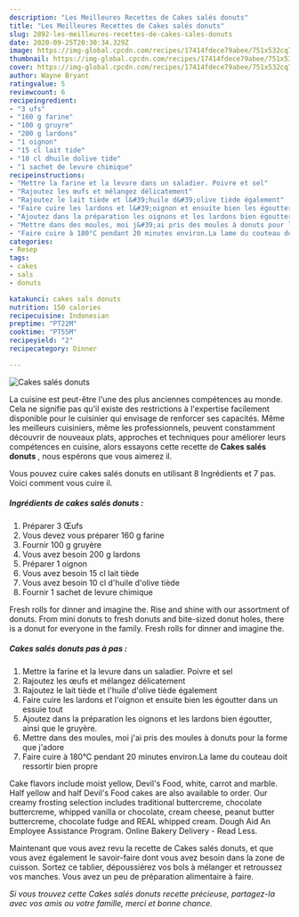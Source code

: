 ```yaml
---
description: "Les Meilleures Recettes de Cakes salés donuts"
title: "Les Meilleures Recettes de Cakes salés donuts"
slug: 2892-les-meilleures-recettes-de-cakes-sales-donuts
date: 2020-09-25T20:30:34.329Z
image: https://img-global.cpcdn.com/recipes/17414fdece79abee/751x532cq70/cakes-sales-donuts-photo-principale-de-la-recette.jpg
thumbnail: https://img-global.cpcdn.com/recipes/17414fdece79abee/751x532cq70/cakes-sales-donuts-photo-principale-de-la-recette.jpg
cover: https://img-global.cpcdn.com/recipes/17414fdece79abee/751x532cq70/cakes-sales-donuts-photo-principale-de-la-recette.jpg
author: Wayne Bryant
ratingvalue: 5
reviewcount: 6
recipeingredient:
- "3 ufs"
- "160 g farine"
- "100 g gruyre"
- "200 g lardons"
- "1 oignon"
- "15 cl lait tide"
- "10 cl dhuile dolive tide"
- "1 sachet de levure chimique"
recipeinstructions:
- "Mettre la farine et la levure dans un saladier. Poivre et sel"
- "Rajoutez les œufs et mélangez délicatement"
- "Rajoutez le lait tiède et l&#39;huile d&#39;olive tiède également"
- "Faire cuire les lardons et l&#39;oignon et ensuite bien les égoutter dans un essuie tout"
- "Ajoutez dans la préparation les oignons et les lardons bien égoutter, ainsi que le gruyère."
- "Mettre dans des moules, moi j&#39;ai pris des moules à donuts pour la forme que j&#39;adore"
- "Faire cuire à 180°C pendant 20 minutes environ.La lame du couteau doit ressortir bien propre"
categories:
- Resep
tags:
- cakes
- sals
- donuts

katakunci: cakes sals donuts 
nutrition: 150 calories
recipecuisine: Indonesian
preptime: "PT22M"
cooktime: "PT55M"
recipeyield: "2"
recipecategory: Dinner

---
```



![Cakes salés donuts](https://img-global.cpcdn.com/recipes/17414fdece79abee/751x532cq70/cakes-sales-donuts-photo-principale-de-la-recette.jpg)

La cuisine est peut-être l'une des plus anciennes compétences au monde. Cela ne signifie pas qu'il existe des restrictions à l'expertise facilement disponible pour le cuisinier qui envisage de renforcer ses capacités. Même les meilleurs cuisiniers, même les professionnels, peuvent constamment découvrir de nouveaux plats, approches et techniques pour améliorer leurs compétences en cuisine, alors essayons cette recette de <strong> Cakes salés donuts </strong>, nous espérons que vous aimerez il.

<!--inarticleads1-->

Vous pouvez cuire cakes salés donuts en utilisant 8 Ingrédients et 7 pas. Voici comment vous cuire il.

##### Ingrédients de cakes salés donuts :

1. Préparer 3 Œufs
1. Vous devez vous préparer 160 g farine
1. Fournir 100 g gruyère
1. Vous avez besoin 200 g lardons
1. Préparer 1 oignon
1. Vous avez besoin 15 cl lait tiède
1. Vous avez besoin 10 cl d&#39;huile d&#39;olive tiède
1. Fournir 1 sachet de levure chimique


Fresh rolls for dinner and imagine the. Rise and shine with our assortment of donuts. From mini donuts to fresh donuts and bite-sized donut holes, there is a donut for everyone in the family. Fresh rolls for dinner and imagine the. 

<!--inarticleads2-->

##### Cakes salés donuts pas à pas :

1. Mettre la farine et la levure dans un saladier. Poivre et sel
1. Rajoutez les œufs et mélangez délicatement
1. Rajoutez le lait tiède et l&#39;huile d&#39;olive tiède également
1. Faire cuire les lardons et l&#39;oignon et ensuite bien les égoutter dans un essuie tout
1. Ajoutez dans la préparation les oignons et les lardons bien égoutter, ainsi que le gruyère.
1. Mettre dans des moules, moi j&#39;ai pris des moules à donuts pour la forme que j&#39;adore
1. Faire cuire à 180°C pendant 20 minutes environ.La lame du couteau doit ressortir bien propre


Cake flavors include moist yellow, Devil&#39;s Food, white, carrot and marble. Half yellow and half Devil&#39;s Food cakes are also available to order. Our creamy frosting selection includes traditional buttercreme, chocolate buttercreme, whipped vanilla or chocolate, cream cheese, peanut butter buttercreme, chocolate fudge and REAL whipped cream. Dough Aid An Employee Assistance Program. Online Bakery Delivery - Read Less. 

<!--inarticleads1-->

<p>
Maintenant que vous avez revu la recette de Cakes salés donuts, et que vous avez également le savoir-faire dont vous avez besoin dans la zone de cuisson. Sortez ce tablier, dépoussiérez vos bols à mélanger et retroussez vos manches. Vous avez un peu de préparation alimentaire à faire.
</p>

<p>
<i>Si vous trouvez cette Cakes salés donuts recette précieuse, partagez-la avec vos amis ou votre famille, merci et bonne chance.</i>
</p>
